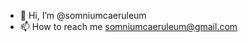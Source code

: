 - 👋 Hi, I’m @somniumcaeruleum
- 📫 How to reach me
 somniumcaeruleum@gmail.com

<!---
somniumcaeruleum/somniumcaeruleum is a ✨ special ✨ repository because its `README.md` (this file) appears on your GitHub profile.
You can click the Preview link to take a look at your changes.
--->

